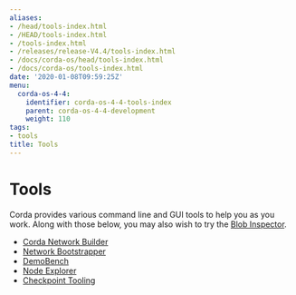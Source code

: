 ```yaml
---
aliases:
- /head/tools-index.html
- /HEAD/tools-index.html
- /tools-index.html
- /releases/release-V4.4/tools-index.html
- /docs/corda-os/head/tools-index.html
- /docs/corda-os/tools-index.html
date: '2020-01-08T09:59:25Z'
menu:
  corda-os-4-4:
    identifier: corda-os-4-4-tools-index
    parent: corda-os-4-4-development
    weight: 110
tags:
- tools
title: Tools
---
```



# Tools

Corda provides various command line and GUI tools to help you as you work. Along with those below, you may also
wish to try the [Blob Inspector](blob-inspector.md).



* [Corda Network Builder](network-builder.md)
* [Network Bootstrapper](network-bootstrapper.md)
* [DemoBench](demobench.md)
* [Node Explorer](node-explorer.md)
* [Checkpoint Tooling](checkpoint-tooling.md)
